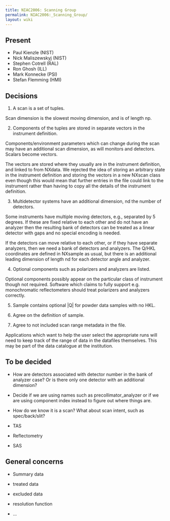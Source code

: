 ```yaml
---
title: NIAC2006: Scanning Group
permalink: NIAC2006:_Scanning_Group/
layout: wiki
---
```


Present
-------

-   Paul Kienzle (NIST)
-   Nick Maliszewskyj (NIST)
-   Stephen Cotrell (RAL)
-   Ron Ghosh (ILL)
-   Mark Konnecke (PSI)
-   Stefan Flemming (HMI)

Decisions
---------

1. A scan is a set of tuples.

Scan dimension is the slowest moving dimension, and is of length np.

2. Components of the tuples are stored in separate vectors in the
instrument definition.

Components/environment parameters which can change during the scan may
have an additional scan dimension, as will monitors and detectors.
Scalars become vectors.

The vectors are stored where they usually are in the instrument
definition, and linked to from NXdata. We rejected the idea of storing
an arbitrary state in the instrument definition and storing the vectors
in a new NXscan class even though this would mean that further entries
in the file could link to the instrument rather than having to copy all
the details of the instrument definition.

3. Multidetector systems have an additional dimension, nd the number of
detectors.

Some instruments have multiple moving detectors, e.g., separated by 5
degrees. If these are fixed relative to each other and do not have an
analyzer then the resulting bank of detectors can be treated as a linear
detector with gaps and no special encoding is needed.

If the detectors can move relative to each other, or if they have
separate analyzers, then we need a bank of detectors and analyzers. The
Q/HKL coordinates are defined in NXsample as usual, but there is an
additional leading dimension of length nd for each detector angle and
analyzer.

4. Optional components such as polarizers and analyzers are listed.

Optional components possibly appear on the particular class of
instrument though not required. Software which claims to fully support
e.g. monochromatic reflectometers should treat polarizers and analyzers
correctly.

5. Sample contains optional |Q| for powder data samples with no HKL.

6. Agree on the definition of sample.

7. Agree to not included scan range metadata in the file.

Applications which want to help the user select the appropriate runs
will need to keep track of the range of data in the datafiles
themselves. This may be part of the data catalogue at the institution.

To be decided
-------------

-   How are detectors associated with detector number in the bank of
    analyzer case? Or is there only one detector with an additional
    dimension?

<!-- -->

-   Decide if we are using names such as precollimator\_analyzer or if
    we are using component index instead to figure out where things are.

<!-- -->

-   How do we know it is a scan? What about scan intent, such as
    spec/back/slit?

<!-- -->

-   TAS

<!-- -->

-   Reflectometry

<!-- -->

-   SAS

General concerns
----------------

-   Summary data

<!-- -->

-   treated data

<!-- -->

-   excluded data

<!-- -->

-   resolution function

<!-- -->

-   ...

